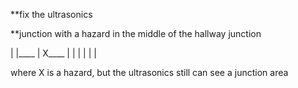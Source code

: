 **fix the ultrasonics

**junction with a hazard in the middle of the hallway junction

|  |____
|   X____
|  |
|  |
|  |

where X is a hazard, but the ultrasonics still can see a junction area